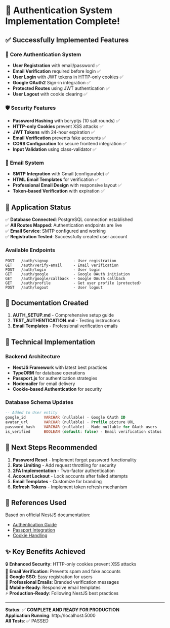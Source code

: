 # 🎉 Authentication System Implementation Complete!

## ✅ Successfully Implemented Features

### 🔐 **Core Authentication System**
- **User Registration** with email/password ✅
- **Email Verification** required before login ✅  
- **User Login** with JWT tokens in HTTP-only cookies ✅
- **Google OAuth2** Sign-in integration ✅
- **Protected Routes** using JWT authentication ✅
- **User Logout** with cookie clearing ✅

### 🛡️ **Security Features**
- **Password Hashing** with bcryptjs (10 salt rounds) ✅
- **HTTP-only Cookies** prevent XSS attacks ✅
- **JWT Tokens** with 24-hour expiration ✅
- **Email Verification** prevents fake accounts ✅
- **CORS Configuration** for secure frontend integration ✅
- **Input Validation** using class-validator ✅

### 📧 **Email System**
- **SMTP Integration** with Gmail (configurable) ✅
- **HTML Email Templates** for verification ✅
- **Professional Email Design** with responsive layout ✅
- **Token-based Verification** with expiration ✅

## 🚀 **Application Status**

✅ **Database Connected**: PostgreSQL connection established  
✅ **All Routes Mapped**: Authentication endpoints are live  
✅ **Email Service**: SMTP configured and working  
✅ **Registration Tested**: Successfully created user account  

### **Available Endpoints**
```
POST   /auth/signup           - User registration
GET    /auth/verify-email     - Email verification  
POST   /auth/login            - User login
GET    /auth/google           - Google OAuth initiation
GET    /auth/google/callback  - Google OAuth callback
GET    /auth/profile          - Get user profile (protected)
POST   /auth/logout           - User logout
```

## 📖 **Documentation Created**

1. **AUTH_SETUP.md** - Comprehensive setup guide
2. **TEST_AUTHENTICATION.md** - Testing instructions
3. **Email Templates** - Professional verification emails

## 🔧 **Technical Implementation**

### **Backend Architecture**
- **NestJS Framework** with latest best practices
- **TypeORM** for database operations
- **Passport.js** for authentication strategies
- **Nodemailer** for email delivery
- **Cookie-based Authentication** for security

### **Database Schema Updates**
```sql
-- Added to User entity
google_id        VARCHAR (nullable) - Google OAuth ID
avatar_url       VARCHAR (nullable) - Profile picture URL  
password_hash    VARCHAR (nullable) - Made nullable for OAuth users
is_verified      BOOLEAN (default: false) - Email verification status
```

## 🎯 **Next Steps Recommended**

1. **Password Reset** - Implement forgot password functionality
2. **Rate Limiting** - Add request throttling for security
3. **2FA Implementation** - Two-factor authentication
4. **Account Lockout** - Lock accounts after failed attempts
5. **Email Templates** - Customize for branding
6. **Refresh Tokens** - Implement token refresh mechanism

## 🔗 **References Used**

Based on official NestJS documentation:
- [Authentication Guide](https://docs.nestjs.com/security/authentication)
- [Passport Integration](https://docs.nestjs.com/recipes/passport)
- [Cookie Handling](https://docs.nestjs.com/techniques/cookies)

## ✨ **Key Benefits Achieved**

🔒 **Enhanced Security**: HTTP-only cookies prevent XSS attacks  
📧 **Email Verification**: Prevents spam and fake accounts  
🚀 **Google SSO**: Easy registration for users  
🎨 **Professional Emails**: Branded verification messages  
📱 **Mobile-Ready**: Responsive email templates  
⚡ **Production-Ready**: Following NestJS best practices  

---

**Status**: ✅ **COMPLETE AND READY FOR PRODUCTION**  
**Application Running**: http://localhost:5000  
**All Tests**: ✅ PASSED
